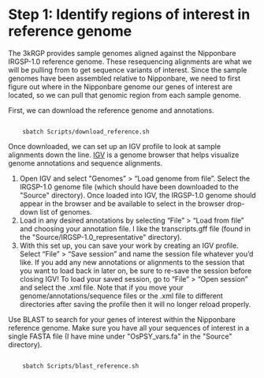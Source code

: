 # Step 1: Identify regions of interest in reference genome

The 3kRGP provides sample genomes aligned against the Nipponbare IRGSP-1.0 reference genome. These resequencing alignments are what we will be pulling from to get sequence variants of interest. 
Since the sample genomes have been assembled relative to Nipponbare, we need to first figure out where in the Nipponbare genome our genes of interest are located, so we can pull that genomic region from each sample genome.

First, we can download the reference genome and annotations.

```{bash}

	sbatch Scripts/download_reference.sh

```

Once downloaded, we can set up an IGV profile to look at sample alignments down the line. [IGV](https://igv.org/doc/desktop/#DownloadPage/) is a genome browser that helps visualize genome annotations and sequence alignments.
1. Open IGV and select "Genomes” > “Load genome from file”. Select the IRGSP-1.0 genome file (which should have been downloaded to the "Source" directory).  Once loaded into IGV, the IRGSP-1.0 genome should appear in the browser and be available to select in the browser drop-down list of genomes.
2. Load in any desired annotations by selecting “File” > “Load from file” and choosing your annotation file. I like the transcripts.gff file (found in the "Source/IRGSP-1.0_representative" directory).
3. With this set up, you can save your work by creating an IGV profile. Select “File” > “Save session” and name the session file whatever you’d like. If you add any new annotations or alignments to the session that you want to load back in later on, be sure to re-save the session before closing IGV! To load your saved session, go to “File” > “Open session” and select the .xml file. Note that if you move your genome/annotations/sequence files or the .xml file to different directories after saving the profile then it will no longer reload properly.

Use BLAST to search for your genes of interest within the Nipponbare reference genome. Make sure you have all your sequences of interest in a single FASTA file (I have mine under "OsPSY_vars.fa" in the "Source" directory).
```{bash}

	sbatch Scripts/blast_reference.sh

```


